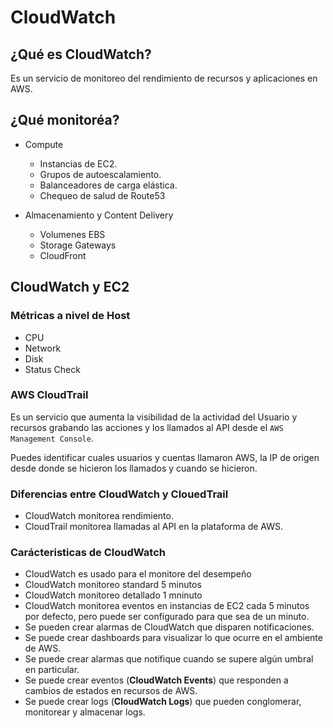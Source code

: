 # CloudWatch

## ¿Qué es CloudWatch?

Es un servicio de monitoreo del rendimiento de recursos y aplicaciones en AWS.

## ¿Qué monitoréa?

- Compute

  - Instancias de EC2.
  - Grupos de autoescalamiento.
  - Balanceadores de carga elástica.
  - Chequeo de salud de Route53

- Almacenamiento y Content Delivery
  - Volumenes EBS
  - Storage Gateways
  - CloudFront

## CloudWatch y EC2

### Métricas a nivel de Host

- CPU
- Network
- Disk
- Status Check

### AWS CloudTrail

Es un servicio que aumenta la visibilidad de la actividad del Usuario y recursos grabando las acciones y los llamados al API desde el `AWS Management Console`.

Puedes identificar cuales usuarios y cuentas llamaron AWS, la IP de origen desde donde se hicieron los llamados y cuando se hicieron.

### Diferencias entre CloudWatch y ClouedTrail

- CloudWatch monitorea rendimiento.
- CloudTrail monitorea llamadas al API en la plataforma de AWS.

### Carácteristicas de CloudWatch

- CloudWatch es usado para el monitore del desempeño
- CloudWatch monitoreo standard 5 minutos
- CloudWatch monitoreo detallado 1 mninuto
- CloudWatch monitorea eventos en instancias de EC2 cada 5 minutos por defecto, pero puede ser configurado para que sea de un minuto.
- Se pueden crear alarmas de CloudWatch que disparen notificaciones.
- Se puede crear dashboards para visualizar lo que ocurre en el ambiente de AWS.
- Se puede crear alarmas que notifique cuando se supere algún umbral en particular.
- Se puede crear eventos (**CloudWatch Events**) que responden a cambios de estados en recursos de AWS.
- Se puede crear logs (**CloudWatch Logs**) que pueden conglomerar, monitorear y almacenar logs.
